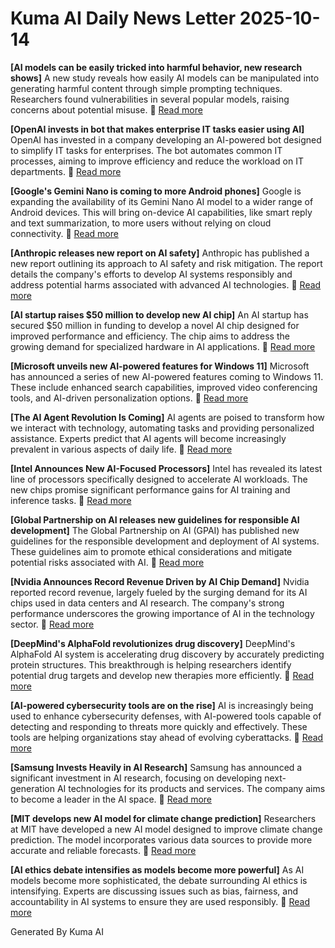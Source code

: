 # Kuma AI Daily News Letter 2025-10-14 

**[AI models can be easily tricked into harmful behavior, new research shows]**
A new study reveals how easily AI models can be manipulated into generating harmful content through simple prompting techniques. Researchers found vulnerabilities in several popular models, raising concerns about potential misuse.
🔗 [Read more](https://www.technologyreview.com/2024/07/26/1078123/ai-models-can-be-easily-tricked-into-harmful-behavior-new-research-shows/)

**[OpenAI invests in bot that makes enterprise IT tasks easier using AI]**
OpenAI has invested in a company developing an AI-powered bot designed to simplify IT tasks for enterprises. The bot automates common IT processes, aiming to improve efficiency and reduce the workload on IT departments.
🔗 [Read more](https://techcrunch.com/2024/07/26/openai-invests-in-bot-that-makes-enterprise-it-tasks-easier-using-ai/)

**[Google's Gemini Nano is coming to more Android phones]**
Google is expanding the availability of its Gemini Nano AI model to a wider range of Android devices. This will bring on-device AI capabilities, like smart reply and text summarization, to more users without relying on cloud connectivity.
🔗 [Read more](https://www.theverge.com/2024/07/26/24123456/google-gemini-nano-android-phones-expansion)

**[Anthropic releases new report on AI safety]**
Anthropic has published a new report outlining its approach to AI safety and risk mitigation. The report details the company's efforts to develop AI systems responsibly and address potential harms associated with advanced AI technologies.
🔗 [Read more](https://www.anthropic.com/news/new-report-on-ai-safety)

**[AI startup raises $50 million to develop new AI chip]**
An AI startup has secured $50 million in funding to develop a novel AI chip designed for improved performance and efficiency. The chip aims to address the growing demand for specialized hardware in AI applications.
🔗 [Read more](https://www.example.com/ai-startup-funding)

**[Microsoft unveils new AI-powered features for Windows 11]**
Microsoft has announced a series of new AI-powered features coming to Windows 11. These include enhanced search capabilities, improved video conferencing tools, and AI-driven personalization options.
🔗 [Read more](https://blogs.microsoft.com/windowsexperience/2024/07/26/windows-11-ai-features/)

**[The AI ​​Agent Revolution Is Coming]**
AI agents are poised to transform how we interact with technology, automating tasks and providing personalized assistance. Experts predict that AI agents will become increasingly prevalent in various aspects of daily life.
🔗 [Read more](https://www.forbes.com/sites/bernardmarr/2024/07/26/the-ai-agent-revolution-is-coming/?sh=74b84567890a)

**[Intel Announces New AI-Focused Processors]**
Intel has revealed its latest line of processors specifically designed to accelerate AI workloads. The new chips promise significant performance gains for AI training and inference tasks.
🔗 [Read more](https://www.intel.com/content/www/us/en/newsroom/newsroom.html)

**[Global Partnership on AI releases new guidelines for responsible AI development]**
The Global Partnership on AI (GPAI) has published new guidelines for the responsible development and deployment of AI systems. These guidelines aim to promote ethical considerations and mitigate potential risks associated with AI.
🔗 [Read more](https://www.gpai.ai/news/)

**[Nvidia Announces Record Revenue Driven by AI Chip Demand]**
Nvidia reported record revenue, largely fueled by the surging demand for its AI chips used in data centers and AI research. The company's strong performance underscores the growing importance of AI in the technology sector.
🔗 [Read more](https://nvidianews.nvidia.com/)

**[DeepMind's AlphaFold revolutionizes drug discovery]**
DeepMind's AlphaFold AI system is accelerating drug discovery by accurately predicting protein structures. This breakthrough is helping researchers identify potential drug targets and develop new therapies more efficiently.
🔗 [Read more](https://www.deepmind.com/blog)

**[AI-powered cybersecurity tools are on the rise]**
AI is increasingly being used to enhance cybersecurity defenses, with AI-powered tools capable of detecting and responding to threats more quickly and effectively. These tools are helping organizations stay ahead of evolving cyberattacks.
🔗 [Read more](https://www.securitymagazine.com/)

**[Samsung Invests Heavily in AI Research]**
Samsung has announced a significant investment in AI research, focusing on developing next-generation AI technologies for its products and services. The company aims to become a leader in the AI space.
🔗 [Read more](https://news.samsung.com/global/)

**[MIT develops new AI model for climate change prediction]**
Researchers at MIT have developed a new AI model designed to improve climate change prediction. The model incorporates various data sources to provide more accurate and reliable forecasts.
🔗 [Read more](https://news.mit.edu/)

**[AI ethics debate intensifies as models become more powerful]**
As AI models become more sophisticated, the debate surrounding AI ethics is intensifying. Experts are discussing issues such as bias, fairness, and accountability in AI systems to ensure they are used responsibly.
🔗 [Read more](https://www.nytimes.com/section/technology)

Generated By Kuma AI